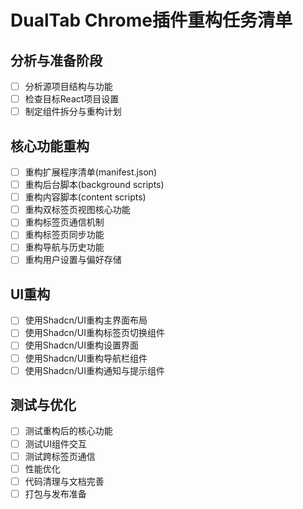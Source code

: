 # DualTab Chrome插件重构任务清单

## 分析与准备阶段
- [ ] 分析源项目结构与功能
- [ ] 检查目标React项目设置
- [ ] 制定组件拆分与重构计划

## 核心功能重构
- [ ] 重构扩展程序清单(manifest.json)
- [ ] 重构后台脚本(background scripts)
- [ ] 重构内容脚本(content scripts)
- [ ] 重构双标签页视图核心功能
- [ ] 重构标签页通信机制
- [ ] 重构标签页同步功能
- [ ] 重构导航与历史功能
- [ ] 重构用户设置与偏好存储

## UI重构
- [ ] 使用Shadcn/UI重构主界面布局
- [ ] 使用Shadcn/UI重构标签页切换组件
- [ ] 使用Shadcn/UI重构设置界面
- [ ] 使用Shadcn/UI重构导航栏组件
- [ ] 使用Shadcn/UI重构通知与提示组件

## 测试与优化
- [ ] 测试重构后的核心功能
- [ ] 测试UI组件交互
- [ ] 测试跨标签页通信
- [ ] 性能优化
- [ ] 代码清理与文档完善
- [ ] 打包与发布准备
